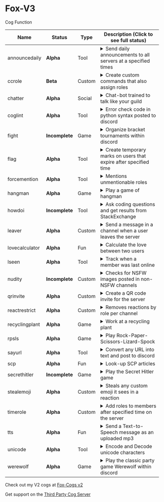 # Fox-V3

Cog Function

| Name | Status | Type | Description (Click to see full status)
| --- | --- | --- | --- |
| announcedaily | **Alpha** | Tool | <details><summary>Send daily announcements to all servers at a specified times</summary>Commissioned release, so suggestions will not be accepted</details> |
| ccrole | **Beta** | Custom | <details><summary>Create custom commands that also assign roles</summary>May have some bugs, please create an issue if you find any</details> |
| chatter | **Alpha** | Social | <details><summary>Chat-bot trained to talk like your guild</summary>Missing some key features, but currently functional</details> |
| coglint | **Alpha** | Tool | <details><summary>Error check code in python syntax posted to discord</summary>Works, but probably needs more turning to work for cogs</details> |
| fight | **Incomplete** | Game | <details><summary>Organize bracket tournaments within discord</summary>Still in-progress, a massive project</details> |
| flag | **Alpha** | Tool | <details><summary>Create temporary marks on users that expire after specified time</summary>Ported, will not import old data. Please report bugs</details> |
| forcemention | **Alpha** | Tool | <details><summary>Mentions unmentionable roles</summary>Very simple cog, mention doesn't persist</details> |
| hangman | **Alpha** | Game | <details><summary>Play a game of hangman</summary>Some visual glitches and needs more customization</details> |
| howdoi | **Incomplete** | Tool | <details><summary>Ask coding questions and get results from StackExchange</summary>Not yet functional</details> |
| leaver | **Alpha** | Custom | <details><summary>Send a message in a channel when a user leaves the server</summary>Just released, please report bugs</details> |
| lovecalculator | **Alpha** | Fun | <details><summary>Calculate the love between two users</summary>[Snap-Ons] Just updated to V3</details> |
| lseen | **Alpha** | Tool | <details><summary>Track when a member was last online</summary>Alpha release, please report bugs</details> |
| nudity | **Incomplete** | Custom | <details><summary>Checks for NSFW images posted in non-NSFW channels</summary>Library this is based on has a bug, waiting for author to merge my PR</details> |
| qrinvite | **Alpha** | Custom | <details><summary>Create a QR code invite for the server</summary>Alpha release, please report any bugs</details> |
| reactrestrict | **Alpha** | Custom | <details><summary>Removes reactions by role per channel</summary>A bit clunky, but functional</details> |
| recyclingplant | **Alpha** | Game | <details><summary>Work at a recycling plant</summary>[Snap-Ons] Just updated to V3</details> |
| rpsls | **Alpha** | Game | <details><summary>Play Rock-Paper-Scissors-Lizard-Spock</summary>[Snap-Ons] Just updated to V3</details> |
| sayurl | **Alpha** | Tool | <details><summary>Convert any URL into text and post to discord</summary>No error checking and pretty spammy</details> |
| scp | **Alpha** | Fun | <details><summary>Look-up SCP articles</summary>[Snap-Ons] Just updated to V3</details> |
| secrethitler | **Incomplete** | Game | <details><summary>Play the Secret Hitler game</summary>Concept, no work done yet</details> |
| stealemoji | **Alpha** | Custom | <details><summary>Steals any custom emoji it sees in a reaction</summary>Some planned upgrades for server generation</details> |
| timerole | **Alpha** | Custom | <details><summary>Add roles to members after specified time on the server</summary>Upgraded from V2, please report any bugs</details> |
| tts | **Alpha** | Fun | <details><summary>Send a Text-to-Speech message as an uploaded mp3</summary>Alpha release, please report any bugs</details> |
| unicode | **Alpha** | Tool | <details><summary>Encode and Decode unicode characters</summary>[Snap-Ons] Just updated to V3</details> |
| werewolf | **Alpha** | Game | <details><summary>Play the classic party game Werewolf within discord</summary>Another massive project currently being developed, will be fully customizable</details> |


Check out my V2 cogs at [Fox-Cogs v2](https://github.com/bobloy/Fox-Cogs)

Get support on the [Third Party Cog Server](https://discord.gg/GET4DVk)
